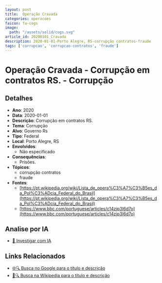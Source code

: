 ```yaml
---
layout: post
title:  Operação Cravada
categories: operacoes
faicon: fa-cogs
image:
  path: "/assets/solid/cogs.svg"
article_id: 20200101_Cravada
description: 2020-01-01-Porto Alegre, RS-corrupção contratos-fraude
tags: ['corrupcao', 'corrupcao-contratos', 'fraude']
---
```


# Operação Cravada - Corrupção em contratos RS. - Corrupção

## Detalhes
- **Ano**: 2020
- **Data**: 2020-01-01
- **Descrição**: Corrupção em contratos RS.
- **Tema**: Corrupção
- **Alvo**: Governo Rs
- **Tipo**: Federal
- **Local**: Porto Alegre, RS
- **Envolvidos**:
  - Não especificado
- **Consequências**:
  - Prisões.
- **Tópicos**:
  - corrupção contratos
  - fraude
- **Fontes**:
  - [https://pt.wikipedia.org/wiki/Lista_de_opera%C3%A7%C3%B5es_da_Pol%C3%ADcia_Federal_do_Brasil](https://pt.wikipedia.org/wiki/Lista_de_opera%C3%A7%C3%B5es_da_Pol%C3%ADcia_Federal_do_Brasil)
  - [https://www.bbc.com/portuguese/articles/c14zjp3l6d7o](https://www.bbc.com/portuguese/articles/c14zjp3l6d7o)

## Analise por IA
- [🤖 Investigar com IA](https://www.perplexity.ai/search?q=%22opera%C3%A7%C3%A3o%20policial%20Brasil%22%20Opera%C3%A7%C3%A3o%20Cravada%20Corrup%C3%A7%C3%A3o%20em%20contratos%20RS.%20Porto%20Alegre%2C%20RS%202020-01-01)

## Links Relacionados
- [🌐🔍 Busca no Google para o título e descrição](https://www.google.com/search?q=%22opera%C3%A7%C3%A3o%20policial%20Brasil%22%20Opera%C3%A7%C3%A3o%20Cravada%20Corrup%C3%A7%C3%A3o%20em%20contratos%20RS.%20Porto%20Alegre%2C%20RS%202020-01-01)
- [📖🔍 Busca na Wikipedia para o título e descrição](https://pt.wikipedia.org/w/index.php?search=%22opera%C3%A7%C3%A3o%20policial%20Brasil%22%20Opera%C3%A7%C3%A3o%20Cravada%20Corrup%C3%A7%C3%A3o%20em%20contratos%20RS.%20Porto%20Alegre%2C%20RS%202020-01-01)

